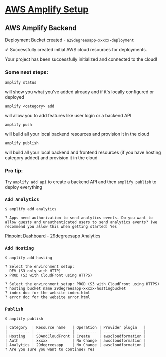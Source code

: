 # [AWS Amplify Setup](https://aws-amplify.github.io/docs/js/start?ref=amplify-js-btn&platform=purejs)

## AWS Amplify Backend

Deployment Bucket created - `a29degreesapp-xxxxx-deployment`

✔ Successfully created initial AWS cloud resources for deployments.

Your project has been successfully initialized and connected to the cloud!

### Some next steps:

`amplify status`

will show you what you've added already and if it's locally configured or deployed

`amplify <category> add`

will allow you to add features like user login or a backend API

`amplify push`

will build all your local backend resources and provision it in the cloud

`amplify publish`

will build all your local backend and frontend resources (if you have hosting category added) and provision it in the cloud

### Pro tip:

Try `amplify add api` to create a backend API and then `amplify publish` to deploy everything

### `Add Analytics`

```
$ amplify add analytics

? Apps need authorization to send analytics events. Do you want to allow guests and unauthenticated users to send analytics events? (we recommend you allow this when getting started) Yes
```

[Pinpoint Dashboard](https://console.aws.amazon.com/pinpoint/home) - 29degreesapp Analytics

### `Add Hosting`

```
$ amplify add hosting

? Select the environment setup:
  DEV (S3 only with HTTP)
❯ PROD (S3 with CloudFront using HTTPS)
```

```
? Select the environment setup: PROD (S3 with CloudFront using HTTPS)
? hosting bucket name 29degreesapp-xxxxx-hostingbucket
? index doc for the website index.html
? error doc for the website error.html
```

### `Publish`

```
$ amplify publish

| Category  | Resource name   | Operation | Provider plugin   |
| --------- | --------------- | --------- | ----------------- |
| Hosting   | S3AndCloudFront | Create    | awscloudformation |
| Auth      | xxxxx           | No Change | awscloudformation |
| Analytics | 29degreesapp    | No Change | awscloudformation |
? Are you sure you want to continue? Yes
```
